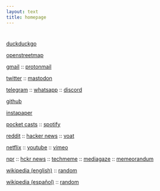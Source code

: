 ```yaml
---
layout: text
title: homepage
---
```


# <script> document.write(new Date().toLocaleDateString()); </script>

<i class="fa fa-search" aria-hidden="true"></i> [duckduckgo](http://ddg.gg)

<i class="fa fa-map" aria-hidden="true"></i> [openstreetmap](http://www.openstreetmap.org)

<i class="fa fa-envelope" aria-hidden="true"></i> [gmail](https://mail.google.com/mail) :: [protonmail](https://mail.protonmail.com/inbox)

<i class="fa fa-twitter" aria-hidden="true"></i> [twitter](https://www.twitter.com) :: [mastodon](https://mastodon.social)

<i class="fa fa-telegram" aria-hidden="true"></i> [telegram](https://web.telegram.org) :: <i class="fa fa-whatsapp" aria-hidden="true"></i> [whatsapp](https://web.whatsapp.com) :: [discord](https://discordapp.com/channels/@me)

<i class="fa fa-github" aria-hidden="true"></i> [github](https://github.com)

<i class="fa fa-newspaper-o" aria-hidden="true"></i> [instapaper](https://www.instapaper.com/u)

<i class="fa fa-podcast" aria-hidden="true"></i> [pocket casts](https://play.pocketcasts.com/) :: <i class="fa fa-spotify" aria-hidden="true"></i> [spotify](https://open.spotify.com/browse)

<i class="fa fa-reddit" aria-hidden="true"></i> [reddit](https://www.reddit.com) :: <i class="fa fa-hacker-news" aria-hidden="true"></i> [hacker news](https://news.ycombinator.com) :: [voat](https://voat.co)

<i class="fa fa-film" aria-hidden="true"></i> [netflix](https://www.netflix.com/browse) :: <i class="fa fa-youtube" aria-hidden="true"></i> [youtube](https://www.youtube.com) :: <i class="fa fa-vimeo" aria-hidden="true"></i> [vimeo](https://vimeo.com/es/cd)

<i class="fa fa-newspaper-o" aria-hidden="true"></i> [npr](http://text.npr.org) :: [hckr news](http://hckrnews.com) :: [techmeme](https://www.techmeme.com/river) :: [mediagaze](https://www.mediagazer.com/river) :: [memeorandum](https://www.memeorandum.com/river)

<i class="fa fa-wikipedia-w" aria-hidden="true"></i> [wikipedia (english)](https://en.wikipedia.org/wiki/Main_Page) :: [random](https://en.wikipedia.org/wiki/Special:Random)

<i class="fa fa-wikipedia-w" aria-hidden="true"></i> [wikipedia (español)](https://es.wikipedia.org/wiki/Main_Page) :: [random](https://es.wikipedia.org/wiki/Special:Random)

